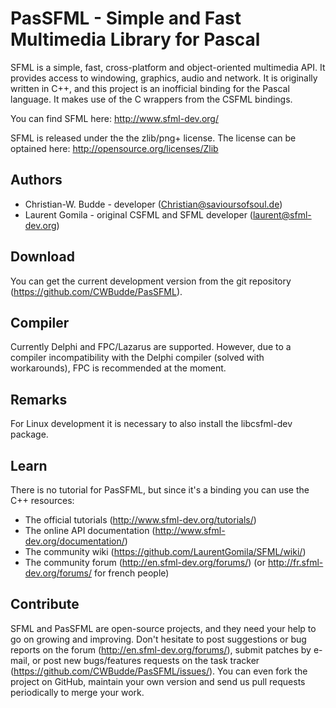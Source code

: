 PasSFML - Simple and Fast Multimedia Library for Pascal
=======================================================

SFML is a simple, fast, cross-platform and object-oriented multimedia API. It provides access to windowing, graphics,
audio and network.
It is originally written in C++, and this project is an inofficial binding for the Pascal language. It makes use of the C wrappers from the CSFML bindings.

You can find SFML here: http://www.sfml-dev.org/

SFML is released under the the zlib/png+ license. 
The license can be optained here: http://opensource.org/licenses/Zlib

Authors
-------

* Christian-W. Budde - developer (Christian@savioursofsoul.de)
* Laurent Gomila - original CSFML and SFML developer (laurent@sfml-dev.org)

Download
--------

You can get the current development version from the git repository (https://github.com/CWBudde/PasSFML).

Compiler
--------

Currently Delphi and FPC/Lazarus are supported. However, due to a compiler incompatibility with the Delphi compiler (solved with workarounds), FPC is recommended at the moment.

Remarks
-------

For Linux development it is necessary to also install the libcsfml-dev package.


Learn
-----

There is no tutorial for PasSFML, but since it's a binding you can use the C++ resources:
* The official tutorials (http://www.sfml-dev.org/tutorials/)
* The online API documentation (http://www.sfml-dev.org/documentation/)
* The community wiki (https://github.com/LaurentGomila/SFML/wiki/)
* The community forum (http://en.sfml-dev.org/forums/) (or http://fr.sfml-dev.org/forums/ for french people)

Contribute
----------

SFML and PasSFML are open-source projects, and they need your help to go on growing and improving.
Don't hesitate to post suggestions or bug reports on the forum (http://en.sfml-dev.org/forums/),
submit patches by e-mail, or post new bugs/features requests on the task tracker (https://github.com/CWBudde/PasSFML/issues/).
You can even fork the project on GitHub, maintain your own version and send us pull requests periodically to merge your work.
